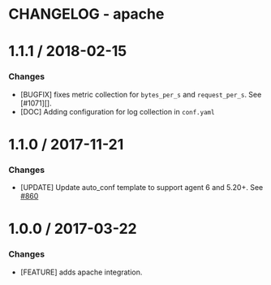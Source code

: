 # CHANGELOG - apache

1.1.1 / 2018-02-15
==================
### Changes

* [BUGFIX] fixes metric collection for `bytes_per_s` and `request_per_s`. See [#1071][].
* [DOC] Adding configuration for log collection in `conf.yaml`


1.1.0 / 2017-11-21
==================
### Changes

* [UPDATE] Update auto_conf template to support agent 6 and 5.20+. See [#860][]

1.0.0 / 2017-03-22
==================

### Changes

* [FEATURE] adds apache integration.

<!--- The following link definition list is generated by PimpMyChangelog --->
[#860]: https://github.com/DataDog/integrations-core/issues/860
